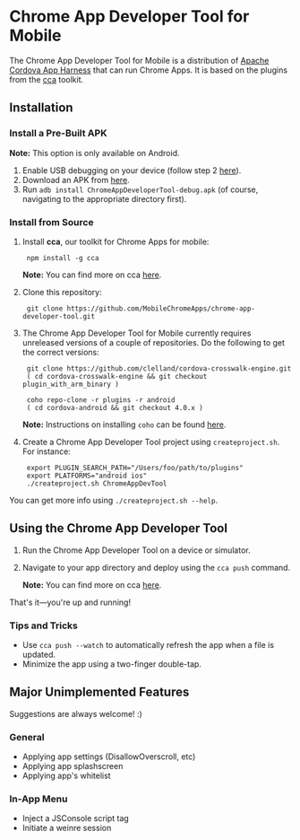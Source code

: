 # Chrome App Developer Tool for Mobile

The Chrome App Developer Tool for Mobile is a distribution of
[Apache Cordova App Harness](https://git-wip-us.apache.org/repos/asf/cordova-app-harness.git)
that can run Chrome Apps. It is based on the plugins from the
[cca](https://github.com/MobileChromeApps/mobile-chrome-apps) toolkit.

## Installation

### Install a Pre-Built APK

**Note:** This option is only available on Android.

1. Enable USB debugging on your device (follow step 2 [here](http://developer.android.com/tools/device.html#setting-up)).
2. Download an APK from [here](https://github.com/MobileChromeApps/chrome-app-harness/releases).
3. Run `adb install ChromeAppDeveloperTool-debug.apk` (of course, navigating to the appropriate directory first).

### Install from Source

1. Install **cca**, our toolkit for Chrome Apps for mobile:

        npm install -g cca

    **Note:** You can find more on cca [here](https://github.com/MobileChromeApps/mobile-chrome-apps/blob/master/docs/Installation.md#install-the-cca-command-line-tool).

2. Clone this repository:

        git clone https://github.com/MobileChromeApps/chrome-app-developer-tool.git

3. The Chrome App Developer Tool for Mobile currently requires unreleased versions of a couple of repositories.  Do the following to get the correct versions:

        git clone https://github.com/clelland/cordova-crosswalk-engine.git
        ( cd cordova-crosswalk-engine && git checkout plugin_with_arm_binary )

        coho repo-clone -r plugins -r android
        ( cd cordova-android && git checkout 4.0.x )
    
    **Note:** Instructions on installing `coho` can be found [here](https://github.com/apache/cordova-coho#how-to-clone--use-coho).

4. Create a Chrome App Developer Tool project using `createproject.sh`.  For instance:

        export PLUGIN_SEARCH_PATH="/Users/foo/path/to/plugins"
        export PLATFORMS="android ios"
        ./createproject.sh ChromeAppDevTool

You can get more info using `./createproject.sh --help`.

## Using the Chrome App Developer Tool

1. Run the Chrome App Developer Tool on a device or simulator.
2. Navigate to your app directory and deploy using the `cca push` command.
    
    **Note:** You can find more on cca [here](https://github.com/MobileChromeApps/mobile-chrome-apps/blob/master/docs/Installation.md#install-the-cca-command-line-tool).
    
That's it—you're up and running!

### Tips and Tricks

* Use `cca push --watch` to automatically refresh the app when a file is updated.
* Minimize the app using a two-finger double-tap.

## Major Unimplemented Features

Suggestions are always welcome! :)

### General
* Applying app settings (DisallowOverscroll, etc)
* Applying app splashscreen
* Applying app's whitelist

### In-App Menu
* Inject a JSConsole script tag
* Initiate a weinre session
